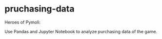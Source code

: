 # pruchasing-data

Heroes of Pymoli:

Use Pandas and Jupyter Notebook to analyze purchasing data of the game.

